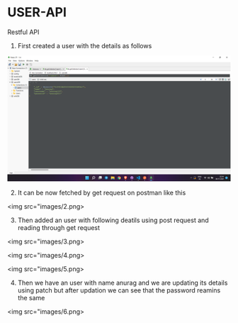 # USER-API

Restful API

1.  First created a user with the details as follows

<img src="images/1.png">

2. It can be now fetched by get request on postman like this

<img src="images/2.png>

3. Then added an user with following deatils using post request and reading through get request

<img src="images/3.png>

<img src="images/4.png>

<img src="images/5.png>

4. Then we have an user with name anurag and we are updating its details using patch but after updation we can see that the password reamins the same

<img src="images/6.png>
